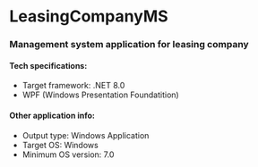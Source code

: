 # LeasingCompanyMS 

### Management system application for leasing company

#### Tech specifications:
* Target framework: .NET 8.0
* WPF (Windows Presentation Foundatition)

#### Other application info:
* Output type: Windows Application
* Target OS: Windows
* Minimum OS version: 7.0
